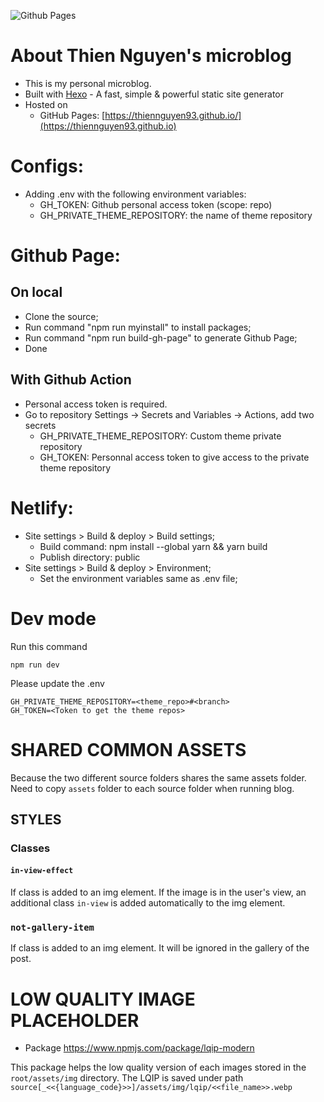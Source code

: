 ![Github Pages](https://github.com/thiennguyen93/thiennguyen93.github.io/actions/workflows/main.yml/badge.svg)


# About Thien Nguyen's microblog
- This is my personal microblog.
- Built with [Hexo](https://hexo.io/) - A fast, simple & powerful static site generator
- Hosted on
    - GitHub Pages: [https://thiennguyen93.github.io/](https://thiennguyen93.github.io)
# Configs:
- Adding .env with the following environment variables:
    - GH_TOKEN: Github personal access token (scope: repo)
    - GH_PRIVATE_THEME_REPOSITORY: the name of theme repository
# Github Page: 
## On local
- Clone the source;
- Run command "npm run myinstall" to install packages;
- Run command "npm run build-gh-page" to generate Github Page;
- Done
## With Github Action
- Personal access token is required.
- Go to repository Settings → Secrets and Variables → Actions, add two secrets
    - GH_PRIVATE_THEME_REPOSITORY: Custom theme private repository
    - GH_TOKEN: Personnal access token to give access to the private theme repository

# Netlify:
- Site settings > Build & deploy > Build settings;
    - Build command: npm install --global yarn && yarn build
    - Publish directory: public
- Site settings > Build & deploy > Environment;
    - Set the environment variables same as .env file;

# Dev mode
Run this command 
```
npm run dev
```
Please update the .env
```
GH_PRIVATE_THEME_REPOSITORY=<theme_repo>#<branch>
GH_TOKEN=<Token to get the theme repos>
```


# SHARED COMMON ASSETS
Because the two different source folders shares the same assets folder. Need to copy `assets`  folder to each source folder when running blog.

## STYLES
### Classes
#### `in-view-effect`
If class is added to an img element. If the image is in the user's view, an additional class `in-view` is added automatically to the img element.

### `not-gallery-item`
If class is added to an img element. It will be ignored in the gallery of the post.

# LOW QUALITY IMAGE PLACEHOLDER
- Package  https://www.npmjs.com/package/lqip-modern

This package helps the low quality version of each images stored in the `root/assets/img` directory. The LQIP is saved under path `source[_<<{language_code}>>]/assets/img/lqip/<<file_name>>.webp`